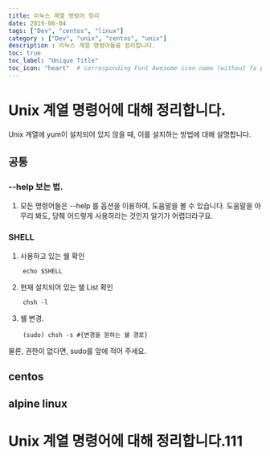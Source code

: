 ```yaml
---
title: 리눅스 계열 명령어 정리
date: 2019-06-04
tags: ["Dev", "centos", "linux"]
category : ["Dev", "unix", "centos", "unix"]
description : 리눅스 계열 명령어들을 정리합니다.
toc: true
toc_label: "Unique Title"
toc_icon: "heart"  # corresponding Font Awesome icon name (without fa prefix)
---
```


# Unix 계열 명령어에 대해 정리합니다. 
Unix 계열에 yum이 설치되어 있지 않을 때, 이를 설치하는 방법에 대해 설명합니다.


<!-- {% include toc.html %} -->

## 공통
### --help 보는 법.
1. 모든 명령어들은 --help 를 옵션을 이용하여, 도움말을 볼 수 있습니다.
도움말을 아무리 봐도, 당췌 어드렇게 사용하라는 것인지 알기가 어렵더라구요.

### SHELL
1. 사용하고 있는 쉘 확인
```
    echo $SHELL
```

2. 현재 설치되어 있는 쉘 List 확인
```
    chsh -l
```

3. 쉘 변경.
```
    (sudo) chsh -s #{변경을 원하는 쉘 경로}
```
물론, 권한이 없다면, sudo를 앞에 적어 주세요.

## centos

## alpine linux


# Unix 계열 명령어에 대해 정리합니다.111